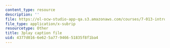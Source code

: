 ```yaml
---
content_type: resource
description: ''
file: https://ol-ocw-studio-app-qa.s3.amazonaws.com/courses/7-013-introductory-biology-spring-2013/4377d0166e625a77946651835f8f1ba4_Nx76XS_4FRE.vtt
file_type: application/x-subrip
resourcetype: Other
title: 3play caption file
uid: 4377d016-6e62-5a77-9466-51835f8f1ba4
---
```


